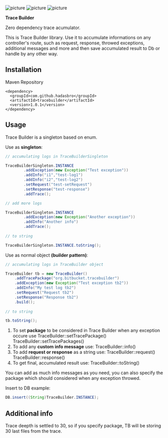 ![picture](https://img.shields.io/badge/Java-11.0.1-green)
![picture](https://img.shields.io/badge/jUnit-4.12-green)
![picture](https://img.shields.io/badge/Design%20Patterns-Singleton-%23FFA41C)

**Trace Builder**

Zero dependency trace acumulator.

This is Trace Builder library. Use it to accumulate informations on any controller's route, such as request, response, throwed exceptions, additional messages and more and then save accumulated result to Db or handle by any other way.

## Installation

Maven Repository

    <dependency>
      <groupId>com.github.hadasbro</groupId>
      <artifactId>tracebuilder</artifactId>
      <version>1.0.1</version>
    </dependency>


## Usage

Trace Builder is a singleton based on enum.

Use as **singleton**:

```java
// accumulating logs in TraceBuilderSingleton

TraceBuilderSingleton.INSTANCE
        .addException(new Exception("Test exception"))
        .addInfo("i1","test-log1")
        .addInfo("i2","test-log2")
        .setRequest("test-setRequest")
        .setResponse("test-response")
        .addTrace();

// add more logs

TraceBuilderSingleton.INSTANCE
        .addException(new Exception("Another exception"))
        .addInfo("Another info")
        .addTrace();
        
// to string

TraceBuilderSingleton.INSTANCE.toString();
```

Use as normal object **(builder pattern)**:
        
```java
// accumulating logs in TraceBuilder object

TraceBuilder tb = new TraceBuilder()
    .addTracePackage("org.bitbucket.tracebuilder")
    .addException(new Exception("Test exception tb2"))
    .addInfo("My test log tb2")
    .setRequest("Request tb2")
    .setResponse("Response tb2")
    .build();	
    
// to string

tb.toString();
```

1. To set **package** to be considered in Trace Builder when any exception occure use
TraceBuilder::setTracePackage()
TraceBuilder::setTracePackages()
2. To add any **custom info message** use:
TraceBuilder::info()
3. To add **request or response** as a string use:
TraceBuilder::request()
TraceBuilder::response()
4. To get final, accumulated result use:
TraceBuilder::toString()

You can add as much info messages as you need, you can also specify the package which should considered when any exception throwed.

Insert to DB example:

```java
DB.insert((String)TraceBuilder.INSTANCE);
```                


## Additional info

Trace deepth is settled to 30, so if you specify package, TB will be storing 30 last files from the trace.
